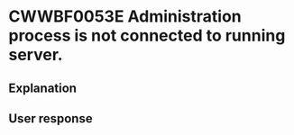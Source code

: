 # CWWBF0053E Administration process is not connected to running server.

## Explanation

## User response